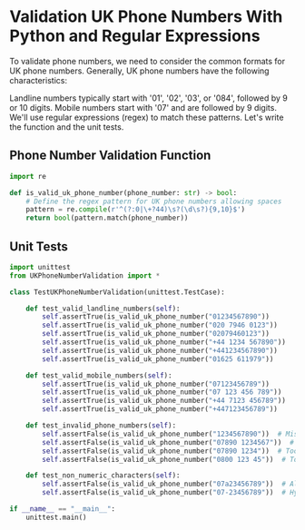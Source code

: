 # Validation UK Phone Numbers With Python and Regular Expressions

To validate phone numbers, we need to consider the common formats for UK phone numbers. Generally, UK phone numbers have the following characteristics:

Landline numbers typically start with '01', '02', '03', or '084', followed by 9 or 10 digits.
Mobile numbers start with '07' and are followed by 9 digits.
We'll use regular expressions (regex) to match these patterns. Let's write the function and the unit tests.

## Phone Number Validation Function

```python
import re

def is_valid_uk_phone_number(phone_number: str) -> bool:
    # Define the regex pattern for UK phone numbers allowing spaces
    pattern = re.compile(r'^(?:0|\+?44)\s?(\d\s?){9,10}$')
    return bool(pattern.match(phone_number))
```

## Unit Tests

```python
import unittest
from UKPhoneNumberValidation import *

class TestUKPhoneNumberValidation(unittest.TestCase):

    def test_valid_landline_numbers(self):
        self.assertTrue(is_valid_uk_phone_number("01234567890"))
        self.assertTrue(is_valid_uk_phone_number("020 7946 0123"))
        self.assertTrue(is_valid_uk_phone_number("02079460123"))
        self.assertTrue(is_valid_uk_phone_number("+44 1234 567890"))
        self.assertTrue(is_valid_uk_phone_number("+441234567890"))
        self.assertTrue(is_valid_uk_phone_number("01625 611979"))

    def test_valid_mobile_numbers(self):
        self.assertTrue(is_valid_uk_phone_number("07123456789"))
        self.assertTrue(is_valid_uk_phone_number("07 123 456 789"))
        self.assertTrue(is_valid_uk_phone_number("+44 7123 456789"))
        self.assertTrue(is_valid_uk_phone_number("+447123456789"))

    def test_invalid_phone_numbers(self):
        self.assertFalse(is_valid_uk_phone_number("1234567890"))  # Missing leading zero or +44
        self.assertFalse(is_valid_uk_phone_number("07890 1234567"))  # Too many digits
        self.assertFalse(is_valid_uk_phone_number("07890 1234"))  # Too few digits
        self.assertFalse(is_valid_uk_phone_number("0800 123 45"))  # Too few digits for landline

    def test_non_numeric_characters(self):
        self.assertFalse(is_valid_uk_phone_number("07a23456789"))  # Alphabetic character
        self.assertFalse(is_valid_uk_phone_number("07-23456789"))  # Hyphen

if __name__ == "__main__":
    unittest.main()

```
